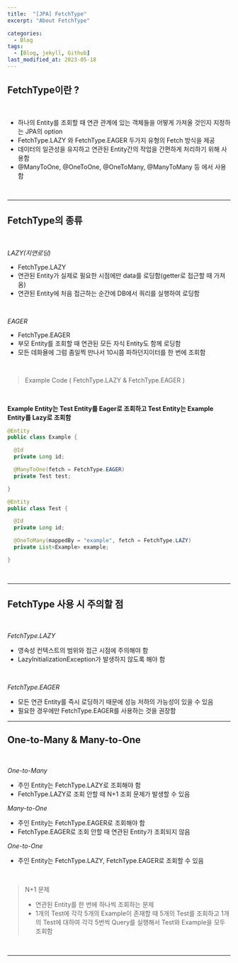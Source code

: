 ```yaml
---
title:  "[JPA] FetchType"
excerpt: "About FetchType"

categories:
  - Blog
tags:
  - [Blog, jekyll, Github]
last_modified_at: 2023-05-18
---
```


## FetchType이란 ?

<br />

- 하나의 Entity를 조회할 때 연관 관계에 있는 객체들을 어떻게 가져올 것인지 지정하는 JPA의 option
- FetchType.LAZY 와 FetchType.EAGER 두가지 유형의 Fetch 방식을 제공
- 데이터의 일관성을 유지하고 연관된 Entity간의 작업을 간편하게 처리하기 위해 사용함
- @ManyToOne, @OneToOne, @OneToMany, @ManyToMany 등 에서 사용함

<br />

---
## FetchType의 종류

<br />

*LAZY(지연로딩)*

- FetchType.LAZY
- 연관된 Entity가 실제로 필요한 시점에만 data를 로딩함(getter로 접근할 때 가져옴)
- 연관된 Entity에 처음 접근하는 순간에 DB에서 쿼리를 실행하여 로딩함

<br />

*EAGER*

- FetchType.EAGER
- 부모 Entity를 조회할 때 연관된 모든 자식 Entity도 함께 로딩함
- 모든 데화욜에 그럼 좀일찍 만나서 10시쯤 파하던지이터를 한 번에 조회함


<br />

> Example Code ( FetchType.LAZY & FetchType.EAGER )

<br />

**Example Entity는 Test Entity를 Eager로 조회하고 Test Entity는 Example Entity를 Lazy로 조회함**
```java
@Entity
public class Example {

  @Id
  private Long id;

  @ManyToOne(fetch = FetchType.EAGER)
  private Test test;

}

@Entity
public class Test {

  @Id
  private Long id;

  @OneToMany(mappedBy = "example", fetch = FetchType.LAZY)
  private List<Example> example;

}
```

<br />

---
## FetchType 사용 시 주의할 점

<br />

*FetchType.LAZY*

- 영속성 컨텍스트의 범위와 접근 시점에 주의해야 함
- LazyInitializationException가 발생하지 않도록 해야 함

<br />

*FetchType.EAGER*

- 모든 연관 Entity를 즉시 로딩하기 때문에 성능 저하의 가능성이 있을 수 있음
- 필요한 경우에만 FetchType.EAGER를 사용하는 것을 권장함

---
## One-to-Many & Many-to-One

<br />

*One-to-Many*

- 주인 Entity는 FetchType.LAZY로 조회해야 함
- FetchType.LAZY로 조회 안할 때 N+1 조회 문제가 발생할 수 있음

*Many-to-One*

- 주인 Entity는 FetchType.EAGER로 조회해야 함
- FetchType.EAGER로 조회 안할 때 연관된 Entity가 조회되지 않음


*One-to-One*

- 주인 Entity는 FetchType.LAZY, FetchType.EAGER로 조회할 수 있음

<br />

> N+1 문제
> - 연관된 Entity를 한 번에 하나씩 조회하는 문제
> - 1개의 Test에 각각 5개의 Example이 존재할 때 5개의 Test를 조회하고 1개의 Test에 대하여 각각 5번씩 Query를 실행해서 Test와 Example을 모두 조회함


<br />

---
